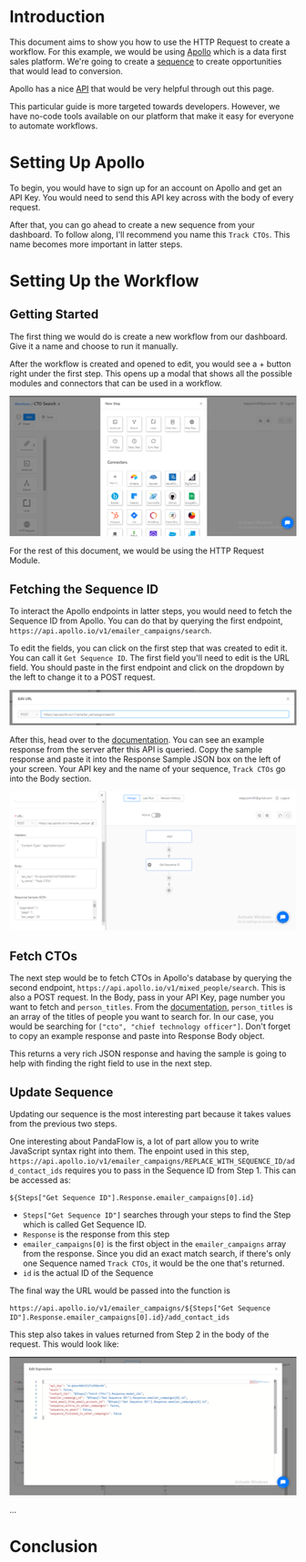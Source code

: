 # Introduction

This document aims to show you how to use the HTTP Request to create a workflow. For this example, we would be using [Apollo](https://www.apollo.io/) which is a data first sales platform. We're going to create a [sequence](https://www.apollo.io/product/workflows/#sequences) to create opportunities that would lead to conversion.

Apollo has a nice [API](https://apolloio.github.io/apollo-api-docs/) that would be very helpful through out this page.

This particular guide is more targeted towards developers. However, we have no-code tools available on our platform that make it easy for everyone to automate workflows.

# Setting Up Apollo

To begin, you would have to sign up for an account on Apollo and get an API Key. You would need to send this API key across with the body of every request.

After that, you can go ahead to create a new sequence from your dashboard. To follow along, I'll recommend you name this `Track CTOs`. This name becomes more important in latter steps.

# Setting Up the Workflow

## Getting Started

The first thing we would do is create a new workflow from our dashboard. Give it a name and choose to run it manually.

After the workflow is created and opened to edit, you would see a + button right under the first step. This opens up a modal that shows all the possible modules and connectors that can be used in a workflow.

![Modal showing steps and connectors](/assets/p-1.png)

For the rest of this document, we would be using the HTTP Request Module.

## Fetching the Sequence ID

To interact the Apollo endpoints in latter steps, you would need to fetch the Sequence ID from Apollo. You can do that by querying the first endpoint, `https://api.apollo.io/v1/emailer_campaigns/search`.

To edit the fields, you can click on the first step that was created to edit it. You can call it `Get Sequence ID`. The first field you'll need to edit is the URL field. You should paste in the first endpoint and click on the dropdown by the left to change it to a POST request.

![Get Sequence ID](/assets/p-2.png)

After this, head over to the [documentation](https://apolloio.github.io/apollo-api-docs/?shell#searching-for-sequences). You can see an example response from the server after this API is queried. Copy the sample response and paste it into the Response Sample JSON box on the left of your screen. Your API key and the name of your sequence, `Track CTOs` go into the Body section.

![Extra Fields](/assets/p-3.png)

## Fetch CTOs

The next step would be to fetch CTOs in Apollo's database by querying the second endpoint, `https://api.apollo.io/v1/mixed_people/search`. This is also a POST request. In the Body, pass in your API Key, page number you want to fetch and `person_titles`. From the [documentation](https://apolloio.github.io/apollo-api-docs/?shell#search), `person_titles` is an array of the titles of people you want to search for. In our case, you would be searching for `["cto", "chief technology officer"]`. Don't forget to copy an example response and paste into Response Body object.

This returns a very rich JSON response and having the sample is going to help with finding the right field to use in the next step.

## Update Sequence

Updating our sequence is the most interesting part because it takes values from the previous two steps.

One interesting about PandaFlow is, a lot of part allow you to write JavaScript syntax right into them. The enpoint used in this step, `https://api.apollo.io/v1/emailer_campaigns/REPLACE_WITH_SEQUENCE_ID/add_contact_ids` requires you to pass in the Sequence ID from Step 1. This can be accessed as:

```
${Steps["Get Sequence ID"].Response.emailer_campaigns[0].id}
```

-   `Steps["Get Sequence ID"]` searches through your steps to find the Step which is called Get Sequence ID.
-   `Response` is the response from this step
-   `emailer_campaigns[0]` is the first object in the `emailer_campaigns` array from the response. Since you did an exact match search, if there's only one Sequence named `Track CTOs`, it would be the one that's returned.
-   `id` is the actual ID of the Sequence

The final way the URL would be passed into the function is

```
https://api.apollo.io/v1/emailer_campaigns/${Steps["Get Sequence ID"].Response.emailer_campaigns[0].id}/add_contact_ids
```

This step also takes in values returned from Step 2 in the body of the request. This would look like:

![Body to Update Sequence](/assets/p-4.png)

...

# Conclusion
